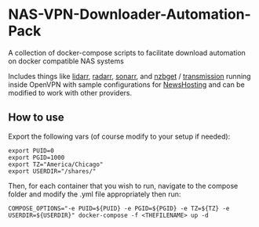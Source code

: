# NAS-VPN-Downloader-Automation-Pack
A collection of docker-compose scripts to facilitate download automation on docker compatible NAS systems

Includes things like [lidarr](https://github.com/lidarr/Lidarr), [radarr](https://github.com/Radarr/Radarr), [sonarr](https://github.com/Sonarr/Sonarr), and [nzbget](https://github.com/jshridha/docker-nzbgetvpn) / [transmission](https://github.com/haugene/docker-transmission-openvpn) running inside OpenVPN with sample configurations for [NewsHosting](https://newshosting.com/) and can be modified to work with other providers.

## How to use

Export the following vars (of course modify to your setup if needed):
    
    export PUID=0
    export PGID=1000
    export TZ="America/Chicago"
    export USERDIR="/shares/"


Then, for each container that you wish to run, navigate to the compose folder and modify the .yml file appropriately then run:

    COMPOSE_OPTIONS="-e PUID=${PUID} -e PGID=${PGID} -e TZ=${TZ} -e USERDIR=${USERDIR}" docker-compose -f <THEFILENAME> up -d